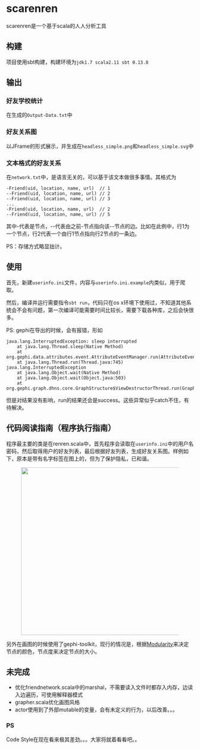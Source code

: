 # scarenren

scarenren是一个基于scala的人人分析工具

## 构建

项目使用sbt构建，构建环境为`jdk1.7 scala2.11 sbt 0.13.8`

## 输出

### 好友学校统计

在生成的`Output-Data.txt`中

### 好友关系图

以JFrame的形式展示，并生成在`headless_simple.png`和`headless_simple.svg`中

### 文本格式的好友关系

在`network.txt`中，是语言无关的，可以基于该文本做很多事情。其格式为

	-Friend(uid, location, name, url)  // 1
	--Friend(uid, location, name, url) // 2
	--Friend(uid, location, name, url) // 3
	...
	-Friend(uid, location, name, url)  // 2
	--Friend(uid, location, name, url) // 5

其中-代表是节点，--代表由之前-节点指向该--节点的边。比如在此例中，行1为一个节点，行2代表一个由行1节点指向行2节点的一条边。

PS：存储方式略显拙计。

## 使用

首先，新建`userinfo.ini`文件，内容与`userinfo.ini.example`内类似，用于爬取。

然后，编译并运行需要指令`sbt run`，代码只在os x环境下使用过，不知道其他系统会不会有问题，第一次编译可能需要时间比较长，需要下载各种库，之后会快很多。

PS: gephi在导出的时候，会有报错，形如
	
	java.lang.InterruptedException: sleep interrupted
		at java.lang.Thread.sleep(Native Method)
		at org.gephi.data.attributes.event.AttributeEventManager.run(AttributeEventManager.java:87)
		at java.lang.Thread.run(Thread.java:745)
	java.lang.InterruptedException
		at java.lang.Object.wait(Native Method)
		at java.lang.Object.wait(Object.java:503)
		at org.gephi.graph.dhns.core.GraphStructure$ViewDestructorThread.run(GraphStructure.java:240)

但是对结果没有影响，run的结果还会是success。这些异常似乎catch不住，有待解决。

## 代码阅读指南（程序执行指南）

程序最主要的类是在renren.scala中，首先程序会读取在`userinfo.ini`中的用户名密码，然后取得用户的好友列表，最后根据好友列表，生成好友关系图。样例如下，原本是带有名字标签在图上的，但为了保护隐私，已和谐。

<figure>
	<img src="http://gaocegege.com/scala-renren/example.png" height="450">
</figure>

另外在画图的时候使用了gephi-toolkit，现行的情况是，根据[Modularity](https://en.wikipedia.org/wiki/Modularity_\(networks\))来决定节点的颜色，节点度来决定节点的大小。

## 未完成

* 优化friendnetwork.scala中的marshal，不需要读入文件时都存入内存，边读入边遍历，可使用解释器模式
* grapher.scala优化画图风格
* actor使用到了外部mutable的变量，会有未定义的行为，以后改善。。。

### PS

Code Style在现在看来极其差劲。。。大家将就着看看吧。。
